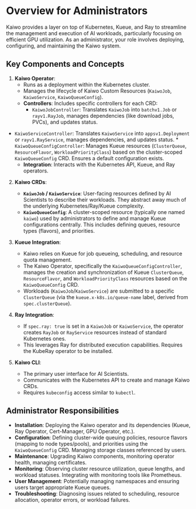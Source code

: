 # Overview for Administrators

Kaiwo provides a layer on top of Kubernetes, Kueue, and Ray to streamline the management and execution of AI workloads, particularly focusing on efficient GPU utilization. As an administrator, your role involves deploying, configuring, and maintaining the Kaiwo system.

## Key Components and Concepts

1.  **Kaiwo Operator**:
    *   Runs as a deployment within the Kubernetes cluster.
    *   Manages the lifecycle of Kaiwo Custom Resources (`KaiwoJob`, `KaiwoService`, `KaiwoQueueConfig`).
    *   **Controllers**: Includes specific controllers for each CRD:
        *   `KaiwoJobController`: Translates `KaiwoJob` into `batchv1.Job` or `rayv1.RayJob`, manages dependencies (like download jobs, PVCs), and updates status.
*   `KaiwoServiceController`: Translates `KaiwoService` into `appsv1.Deployment` or `rayv1.RayService`, manages dependencies, and updates status.
        *   `KaiwoQueueConfigController`: Manages Kueue resources (`ClusterQueue`, `ResourceFlavor`, `WorkloadPriorityClass`) based on the cluster-scoped `KaiwoQueueConfig` CRD. Ensures a default configuration exists.
    *   **Integration**: Interacts with the Kubernetes API, Kueue, and Ray operators.

2.  **Kaiwo CRDs**:
    *   **`KaiwoJob` / `KaiwoService`**: User-facing resources defined by AI Scientists to describe their workloads. They abstract away much of the underlying Kubernetes/Ray/Kueue complexity.
    *   **`KaiwoQueueConfig`**: A cluster-scoped resource (typically one named `kaiwo`) used by administrators to define and manage Kueue configurations centrally. This includes defining queues, resource types (flavors), and priorities.

3.  **Kueue Integration**:
    *   Kaiwo relies on Kueue for job queueing, scheduling, and resource quota management.
    *   The Kaiwo Operator, specifically the `KaiwoQueueConfigController`, manages the creation and synchronization of Kueue `ClusterQueue`, `ResourceFlavor`, and `WorkloadPriorityClass` resources based on the `KaiwoQueueConfig` CRD.
    *   Workloads (`KaiwoJob`/`KaiwoService`) are submitted to a specific `ClusterQueue` (via the `kueue.x-k8s.io/queue-name` label, derived from `spec.clusterQueue`).

4.  **Ray Integration**:
    *   If `spec.ray: true` is set in a `KaiwoJob` or `KaiwoService`, the operator creates `RayJob` or `RayService` resources instead of standard Kubernetes ones.
    *   This leverages Ray for distributed execution capabilities. Requires the KubeRay operator to be installed.

5.  **Kaiwo CLI**:
    *   The primary user interface for AI Scientists.
    *   Communicates with the Kubernetes API to create and manage Kaiwo CRDs.
    *   Requires `kubeconfig` access similar to `kubectl`.

## Administrator Responsibilities

*   **Installation**: Deploying the Kaiwo operator and its dependencies (Kueue, Ray Operator, Cert-Manager, GPU Operator, etc.).
*   **Configuration**: Defining cluster-wide queuing policies, resource flavors (mapping to node types/pools), and priorities using the `KaiwoQueueConfig` CRD. Managing storage classes referenced by users.
*   **Maintenance**: Upgrading Kaiwo components, monitoring operator health, managing certificates.
*   **Monitoring**: Observing cluster resource utilization, queue lengths, and workload statuses. Integrating with monitoring tools like Prometheus.
*   **User Management**: Potentially managing namespaces and ensuring users target appropriate Kueue queues.
*   **Troubleshooting**: Diagnosing issues related to scheduling, resource allocation, operator errors, or workload failures.
